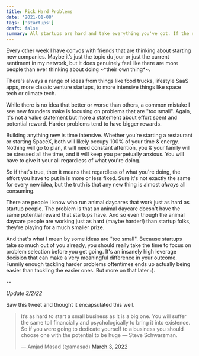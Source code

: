 ```yaml
---
title: Pick Hard Problems
date: '2021-01-08'
tags: ['startups']
draft: false
summary: All startups are hard and take everything you've got. If the effort is mostly constant, then make sure to pick a problem with bigger rewards.
---
```


Every other week I have convos with friends that are thinking about starting new companies. Maybe it’s just the topic du jour or just the current sentiment in my network, but it does genuinely feel like there are more people than ever thinking about doing \~\*their own thing\*\~.

There's always a range of ideas from things like food trucks, lifestyle SaaS apps, more classic venture startups, to more intensive things like space tech or climate tech.

While there is no idea that better or worse than others, a common mistake I see new founders make is focusing on problems that are "too small". Again, it's not a value statement but more a statement about effort spent and potential reward. Harder problems tend to have bigger rewards.

Building anything new is time intensive. Whether you're starting a restaurant or starting SpaceX, both will likely occupy 100% of your time & energy. Nothing will go to plan, it will need constant attention, you & your family will be stressed all the time, and it will keep you perpetually anxious. You will have to give it your all regardless of what you're doing.

So if that's true, then it means that regardless of what you're doing, the effort you have to put in is more or less fixed. Sure it's not exactly the same for every new idea, but the truth is that any new thing is almost *always* all consuming.

There are people I know who run animal daycares that work just as hard as startup people. The problem is that an animal daycare doesn't have the same potential reward that startups have. And so even though the animal daycare people are working just as hard (maybe harder!) than startup folks, they're playing for a much smaller prize.

And that's what I mean by some ideas are "too small". Because startups take so much out of you already, you should really take the time to focus on problem selection before you get going. It's an insanely high leverage decision that can make a very meaningful difference in your outcome. Funnily enough tackling harder problems oftentimes ends up actually being easier than tackling the easier ones. But more on that later :).

--

*Update 3/2/22*

Saw this tweet and thought it encapsulated this well. 

<blockquote class="twitter-tweet"><p lang="en" dir="ltr">It’s as hard to start a small business as it is a big one. You will suffer the same toll financially and psychologically to bring it into existence. So if you were going to dedicate yourself to a business you should choose one with the potential to be huge — Steve Schwarzman.</p>&mdash; Amjad Masad (@amasad) <a href="https://twitter.com/amasad/status/1499199067892584448?ref_src=twsrc%5Etfw">March 3, 2022</a></blockquote> <script async src="https://platform.twitter.com/widgets.js" charset="utf-8"></script>